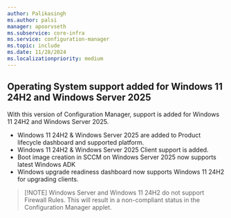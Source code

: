 ```yaml
---
author: Palikasingh
ms.author: palsi
manager: apoorvseth
ms.subservice: core-infra
ms.service: configuration-manager
ms.topic: include
ms.date: 11/28/2024
ms.localizationpriority: medium
---
```


## <a name="bkmk_OSsupport"></a> Operating System support added for Windows 11 24H2 and Windows Server 2025

<!--26942563-->
With this version of Configuration Manager, support is added for Windows 11 24H2 and Windows Server 2025.
 - Windows 11 24H2 & Windows Server 2025 are added to Product lifecycle dashboard and supported platform.
 - Windows 11 24H2 & Windows Server 2025 Client support is added.
 - Boot image creation in SCCM on Windows Server 2025 now supports latest Windows ADK
 - Windows upgrade readiness dashboard now supports Windows 11 24H2 for upgrading clients.
   
>[!NOTE] Windows Server and Windows 11 24H2 do not support Firewall Rules. This will result in a non-compliant status in the Configuration Manager applet.


